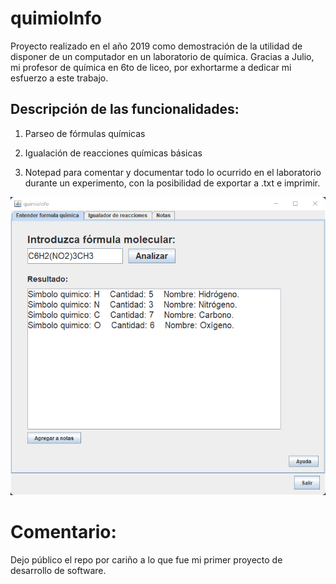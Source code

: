 # quimioInfo

Proyecto realizado en el año 2019 como demostración de la utilidad de disponer de un computador en un laboratorio de química. 
Gracias a Julio, mi profesor de química en 6to de liceo, por exhortarme a dedicar mi esfuerzo a este trabajo.

## Descripción de las funcionalidades:
1. Parseo de fórmulas químicas

2. Igualación de reacciones químicas básicas

3. Notepad para comentar y documentar todo lo ocurrido en el laboratorio durante un experimento, con la posibilidad de exportar a .txt e imprimir.

![gif con las diferentes pantallas de la app](https://github.com/agustin-recoba/quimioInfo/blob/main/README%20media/showcase%20animation.gif?raw=true)

# Comentario:
Dejo público el repo por cariño a lo que fue mi primer proyecto de desarrollo de software.
